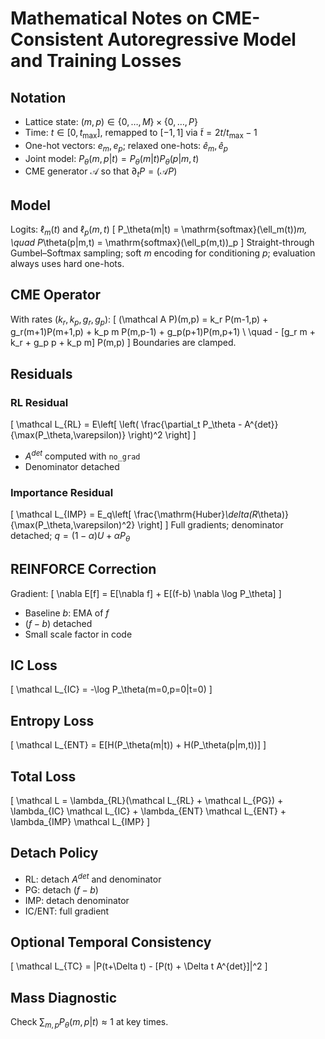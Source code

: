 # Mathematical Notes on CME-Consistent Autoregressive Model and Training Losses

## Notation
- Lattice state: $(m,p) \in \{0,\dots,M\} \times \{0,\dots,P\}$
- Time: $t \in [0, t_{\max}]$, remapped to $[-1,1]$ via $\tilde t = 2t/t_{\max} - 1$
- One-hot vectors: $e_m, e_p$; relaxed one-hots: $\hat e_m, \hat e_p$
- Joint model: $P_\theta(m,p|t) = P_\theta(m|t) P_\theta(p|m,t)$
- CME generator $\mathcal A$ so that $\partial_t P = (\mathcal A P)$

## Model
Logits: $\ell_m(t)$ and $\ell_p(m,t)$
\[
P_\theta(m|t) = \mathrm{softmax}(\ell_m(t))_m, \quad P_\theta(p|m,t) = \mathrm{softmax}(\ell_p(m,t))_p
\]
Straight-through Gumbel–Softmax sampling; soft $m$ encoding for conditioning $p$; evaluation always uses hard one-hots.

## CME Operator
With rates $(k_r,k_p,g_r,g_p)$:
\[
(\mathcal A P)(m,p) = k_r P(m-1,p) + g_r(m+1)P(m+1,p) + k_p m P(m,p-1) + g_p(p+1)P(m,p+1) \\
\quad - [g_r m + k_r + g_p p + k_p m] P(m,p)
\]
Boundaries are clamped.

## Residuals
### RL Residual
\[
\mathcal L_{RL} = E\left[ \left( \frac{\partial_t P_\theta - A^{det}}{\max(P_\theta,\varepsilon)} \right)^2 \right]
\]
- $A^{det}$ computed with `no_grad`
- Denominator detached

### Importance Residual
\[
\mathcal L_{IMP} = E_q\left[ \frac{\mathrm{Huber}_\delta(R_\theta)}{\max(P_\theta,\varepsilon)^2} \right]
\]
Full gradients; denominator detached; $q = (1-\alpha)U + \alpha P_\theta$

## REINFORCE Correction
Gradient:
\[
\nabla E[f] = E[\nabla f] + E[(f-b) \nabla \log P_\theta]
\]
- Baseline $b$: EMA of $f$
- $(f-b)$ detached
- Small scale factor in code

## IC Loss
\[
\mathcal L_{IC} = -\log P_\theta(m=0,p=0|t=0)
\]

## Entropy Loss
\[
\mathcal L_{ENT} = E[H(P_\theta(m|t)) + H(P_\theta(p|m,t))]
\]

## Total Loss
\[
\mathcal L = \lambda_{RL}(\mathcal L_{RL} + \mathcal L_{PG}) + \lambda_{IC} \mathcal L_{IC} + \lambda_{ENT} \mathcal L_{ENT} + \lambda_{IMP} \mathcal L_{IMP}
\]

## Detach Policy
- RL: detach $A^{det}$ and denominator
- PG: detach $(f-b)$
- IMP: detach denominator
- IC/ENT: full gradient

## Optional Temporal Consistency
\[
\mathcal L_{TC} = \|P(t+\Delta t) - [P(t) + \Delta t A^{det}]\|^2
\]

## Mass Diagnostic
Check $\sum_{m,p} P_\theta(m,p|t) \approx 1$ at key times.